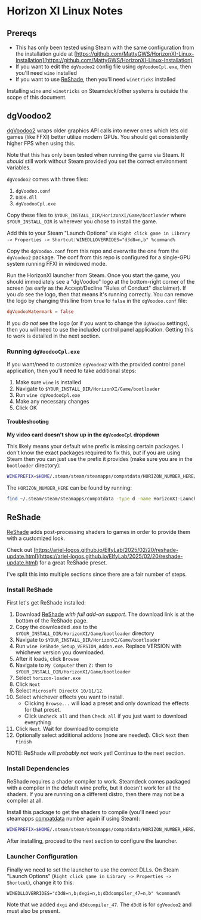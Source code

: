 # Horizon XI Linux Notes

## Prereqs

- This has only been tested using Steam with the same configuration from the installation guide at [https://github.com/MattyGWS/HorizonXI-Linux-Installation](https://github.com/MattyGWS/HorizonXI-Linux-Installation)
- If you want to edit the `dgVoodoo2` config file using `dgVoodooCpl.exe`, then you'll need `wine` installed
- If you want to use [ReShade](https://reshade.me/), then you'll need `winetricks` installed

Installing `wine` and `winetricks` on Steamdeck/other systems is outside the scope of this document.

## dgVoodoo2

[dgVoodoo2](https://dege.freeweb.hu/dgVoodoo2/dgVoodoo2) wraps older graphics API calls into newer ones which lets old games (like FFXI) better utilize modern GPUs. You should get consistently higher FPS when using this.

Note that this has only been tested when running the game via Steam. It _should_ still work without Steam provided you set the correct environment variables.

`dgVoodoo2` comes with three files:

1. `dgVoodoo.conf`
2. `D3D8.dll`
3. `dgVoodooCpl.exe`

Copy these files to `$YOUR_INSTALL_DIR/HorizonXI/Game/bootloader` where `$YOUR_INSTALL_DIR` is wherever you chose to install the game.

Add this to your Steam "Launch Options" via `Right click game in Library -> Properties -> Shortcut`:
    `WINEDLLOVERRIDES="d3d8=n,b" %command%`

Copy the `dgVoodoo.conf` from this repo and overwrite the one from the `dgVoodoo2` package. The conf from this repo is configured for a single-GPU system running FFXI in windowed mode.

Run the HorizonXI launcher from Steam. Once you start the game, you should immediately see a "dgVoodoo" logo at the bottom-right corner of the screen (as early as the Accept/Decline "Rules of Conduct" disclaimer). If you _do_ see the logo, then that means it's running correctly. You can remove the logo by changing this line from `true` to `false` in the `dgVoodoo.conf` file:

```conf
dgVoodooWatermark = false
```

If you _do not_ see the logo (or if you want to change the `dgVoodoo` settings), then you will need to use the included control panel application. Getting this to work is detailed in the next section.

### Running `dgVoodooCpl.exe`

If you want/need to customize `dgVoodoo2` with the provided control panel application, then you'll need to take additional steps:

1. Make sure `wine` is installed
2. Navigate to `$YOUR_INSTALL_DIR/HorizonXI/Game/bootloader`
3. Run `wine dgVoodooCpl.exe`
4. Make any necessary changes
5. Click OK

#### Troubleshooting

**My video card doesn't show up in the `dgVoodooCpl` dropdown**

This likely means your default wine prefix is missing certain packages. I don't know the exact packages required to fix this, _but_ if you are using Steam then you can just use the prefix it provides (make sure you are in the `bootloader` directory):

```sh
WINEPREFIX=$HOME/.steam/steam/steamapps/compatdata/HORIZON_NUMBER_HERE/pfx wine dgVoodooCpl.exe
```

The `HORIZON_NUMBER_HERE` can be found by running:

```sh
find ~/.steam/steam/steamapps/compatdata -type d -name HorizonXI-Launcher | grep -oP '/compatdata/\K\d+(?=/pfx/)'
```

## ReShade

[ReShade](https://reshade.me/) adds post-processing shaders to games in order to provide them with a customized look.

Check out [https://ariel-logos.github.io/ElfyLab/2025/02/20/reshade-update.html](https://ariel-logos.github.io/ElfyLab/2025/02/20/reshade-update.html) for a great ReShade preset.

I've split this into multiple sections since there are a fair number of steps.

### Install ReShade

First let's get ReShade installed:

1. Download [ReShade](https://reshade.me/) _with full add-on support_. The download link is at the bottom of the ReShade page.
2. Copy the downloaded .exe to the `$YOUR_INSTALL_DIR/HorizonXI/Game/bootloader` directory
3. Navigate to `$YOUR_INSTALL_DIR/HorizonXI/Game/bootloader`
4. Run `wine ReShade_Setup_VERSION_Addon.exe`. Replace VERSION with whichever version you downloaded.
5. After it loads, click `Browse`
6. Navigate to `My Computer` then `Z:` then to `$YOUR_INSTALL_DIR/HorizonXI/Game/bootloader`
7. Select `horizon-loader.exe`
8. Click `Next`
9. Select `Microsoft DirectX 10/11/12`.
10. Select whichever effects you want to install.
    - Clicking `Browse...` will load a preset and only download the effects for that preset.
    - Click `Uncheck all` and then `Check all` if you just want to download everything
11. Click `Next`. Wait for download to complete
12. Optionally select additional addons (none are needed). Click `Next` then `Finish`

NOTE: ReShade will _probably not_ work yet! Continue to the next section.

### Install Dependencies

ReShade requires a shader compiler to work. Steamdeck comes packaged with a compiler in the default wine prefix, but it doesn't work for all the shaders. If you are running on a different distro, then there may not be a compiler at all.

Install this package to get the shaders to compile (you'll need your steamapps [compatdata](#troubleshooting) number again if using Steam):

```sh
WINEPREFIX=$HOME/.steam/steam/steamapps/compatdata/HORIZON_NUMBER_HERE/pfx winetricks d3dcompiler_47
```

After installing, proceed to the next section to configure the launcher.

### Launcher Configuration

Finally we need to set the launcher to use the correct DLLs. On Steam "Launch Options" (`Right click game in Library -> Properties -> Shortcut`), change it to this:

```
WINEDLLOVERRIDES="d3d8=n,b;dxgi=n,b;d3dcompiler_47=n,b" %command%
```

Note that we added `dxgi` and `d3dcompiler_47`. The `d3d8` is for `dgVoodoo2` and must also be present.
